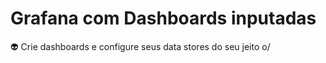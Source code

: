 # Grafana com Dashboards inputadas



:alien: Crie dashboards e configure seus data stores do seu jeito o/


